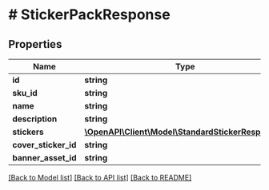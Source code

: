 # # StickerPackResponse

## Properties

Name | Type | Description | Notes
------------ | ------------- | ------------- | -------------
**id** | **string** |  |
**sku_id** | **string** |  |
**name** | **string** |  |
**description** | **string** |  | [optional]
**stickers** | [**\OpenAPI\Client\Model\StandardStickerResponse[]**](StandardStickerResponse.md) |  |
**cover_sticker_id** | **string** |  | [optional]
**banner_asset_id** | **string** |  | [optional]

[[Back to Model list]](../../README.md#models) [[Back to API list]](../../README.md#endpoints) [[Back to README]](../../README.md)
